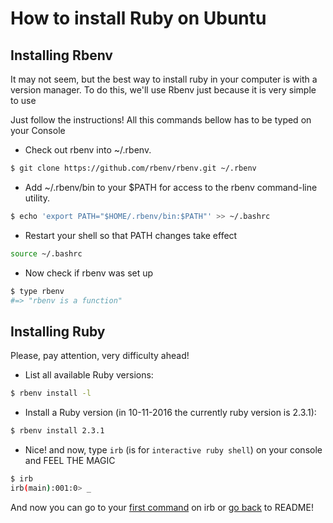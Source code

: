 # How to install Ruby on Ubuntu

## Installing Rbenv

It may not seem, but the best way to install ruby in your computer is with a version manager. To do this, we'll use Rbenv just because it is very simple to use

Just follow the instructions! All this commands bellow has to be typed on your Console

- Check out rbenv into ~/.rbenv.
```bash
$ git clone https://github.com/rbenv/rbenv.git ~/.rbenv
```

- Add ~/.rbenv/bin to your $PATH for access to the rbenv command-line utility.
```bash
$ echo 'export PATH="$HOME/.rbenv/bin:$PATH"' >> ~/.bashrc
```
- Restart your shell so that PATH changes take effect
```bash
source ~/.bashrc
```
- Now check if rbenv was set up
```bash
$ type rbenv
#=> "rbenv is a function"
```

## Installing Ruby

Please, pay attention, very difficulty ahead!

- List all available Ruby versions:
```bash
$ rbenv install -l
```

- Install a Ruby version (in 10-11-2016 the currently ruby version is 2.3.1):
```bash
$ rbenv install 2.3.1
```

- Nice! and now, type `irb` (is for `interactive ruby shell`) on your console and FEEL THE MAGIC
```bash
$ irb
irb(main):001:0> _
```

And now you can go to your [first command](404_en.md) on irb or [go back](../../README.md) to README!
